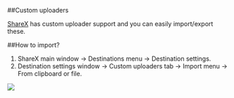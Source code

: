 ##Custom uploaders

[ShareX](https://github.com/ShareX/ShareX) has custom uploader support and you can easily import/export these.

##How to import?

1. ShareX main window -> Destinations menu -> Destination settings.
2. Destination settings window -> Custom uploaders tab -> Import menu -> From clipboard or file.

![](http://i.imgur.com/Pkom5z5.png)
